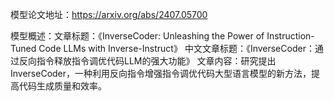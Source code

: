模型论文地址：https://arxiv.org/abs/2407.05700

模型概述：文章标题：《InverseCoder: Unleashing the Power of Instruction-Tuned Code LLMs with Inverse-Instruct》
中文文章标题：《InverseCoder：通过反向指令释放指令调优代码LLM的强大功能》
文章内容：研究提出InverseCoder，一种利用反向指令增强指令调优代码大型语言模型的新方法，提高代码生成质量和效率。
